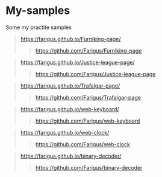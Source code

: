 # My-samples
Some my practite samples


> https://farigus.github.io/Furniking-page/
>> https://github.com/Farigus/Furniking-page

> https://farigus.github.io/Justice-league-page/
>> https://github.com/Farigus/Justice-league-page

> https://farigus.github.io/Trafalgar-page/
>> https://github.com/Farigus/Trafalgar-page

> https://farigus.github.io/web-keyboard/
>> https://github.com/Farigus/web-keyboard

> https://farigus.github.io/web-clock/
>> https://github.com/Farigus/web-clock

> https://farigus.github.io/binary-decoder/
>> https://github.com/Farigus/binary-decoder

